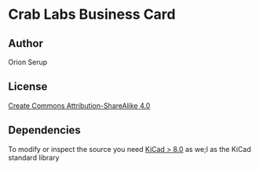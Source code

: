 # Crab Labs Business Card

## Author

Orion Serup

## License

[Create Commons Attribution-ShareAlike 4.0](https://creativecommons.org/licenses/by-sa/4.0/)

## Dependencies

To modify or inspect the source you need [KiCad > 8.0](https://www.kicad.org/download/) as we;l as the KiCad standard library
